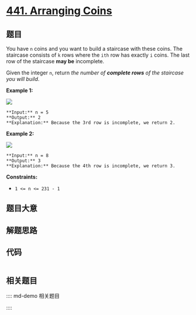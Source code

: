 # [441. Arranging Coins](https://leetcode.com/problems/arranging-coins)

## 题目

You have `n` coins and you want to build a staircase with these coins. The
staircase consists of `k` rows where the `ith` row has exactly `i` coins. The
last row of the staircase **may be** incomplete.

Given the integer `n`, return _the number of **complete rows** of the
staircase you will build_.



**Example 1:**

![](https://assets.leetcode.com/uploads/2021/04/09/arrangecoins1-grid.jpg)

    
    
    **Input:** n = 5
    **Output:** 2
    **Explanation:** Because the 3rd row is incomplete, we return 2.
    

**Example 2:**

![](https://assets.leetcode.com/uploads/2021/04/09/arrangecoins2-grid.jpg)

    
    
    **Input:** n = 8
    **Output:** 3
    **Explanation:** Because the 4th row is incomplete, we return 3.
    



**Constraints:**

  * `1 <= n <= 231 - 1`


## 题目大意

## 解题思路

## 代码

```javascript

```

## 相关题目

:::: md-demo 相关题目

::::
